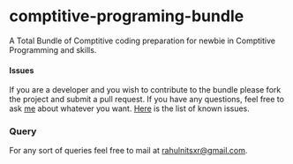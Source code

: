 # comptitive-programing-bundle
A Total Bundle of Comptitive coding preparation for newbie in Comptitive Programming and skills.

#### Issues
If you are a developer and you wish to contribute to the bundle please fork the project and submit a pull request.
If you have any questions, feel free to ask [me](mailto:rahulnitsxr@gmail.com) about whatever you want.
[Here](https://github.com/rahulworld/comptitive-programing-bundle/issues) is the list of known issues.

### Query
For any sort of queries feel free to mail at rahulnitsxr@gmail.com.
